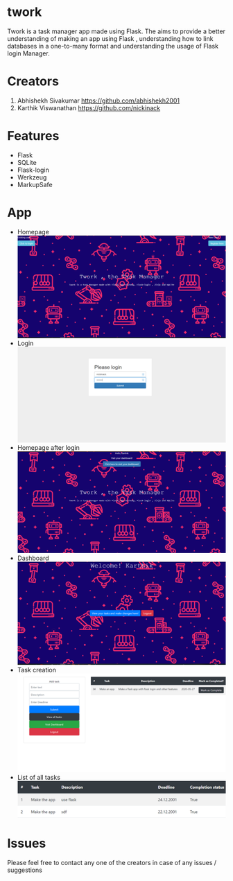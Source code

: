 # twork
 Twork is a task manager app made using Flask. The aims to provide a better understanding of making an app using Flask , understanding how to link databases in a one-to-many format and understanding the usage of Flask login Manager.
 
# Creators

1. Abhishekh Sivakumar
<https://github.com/abhishekh2001>
2. Karthik Viswanathan
<https://github.com/nickinack>
 
# Features
- Flask
- SQLite
- Flask-login
- Werkzeug
- MarkupSafe

# App
- Homepage
![alt text](https://github.com/nickinack/twork/blob/master/image-1.PNG)
- Login
![alt text](https://github.com/nickinack/twork/blob/master/image-2.PNG)
- Homepage after login
![alt text](https://github.com/nickinack/twork/blob/master/image-3.PNG)
- Dashboard
![alt text](https://github.com/nickinack/twork/blob/master/image-4.PNG)
- Task creation
![alt text](https://github.com/nickinack/twork/blob/master/image-5.PNG)
- List of all tasks
![alt text](https://github.com/nickinack/twork/blob/master/image-6.PNG)

# Issues

Please feel free to contact any one of the creators in case of any issues / suggestions
